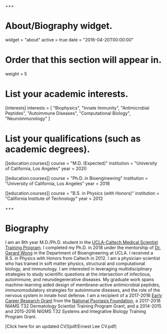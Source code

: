 +++
# About/Biography widget.
widget = "about"
active = true
date = "2016-04-20T00:00:00"

# Order that this section will appear in.
weight = 5

# List your academic interests.
[interests]
  interests = [
    "Biophysics",
    "Innate Immunity",
    "Antimicrobial Peptides",
    "Autoimmune Diseases",
    "Computational Biology",
    "Neuroimmunology"
  ]

# List your qualifications (such as academic degrees).

[[education.courses]]
  course = "M.D. (Expected)"
  institution = "University of California, Los Angeles"
  year = 2020

[[education.courses]]
  course = "Ph.D. in Bioengineering"
  institution = "University of California, Los Angeles"
  year = 2018

[[education.courses]]
  course = "B.S. in Physics (with Honors)"
  institution = "California Institute of Technology"
  year = 2012
 
+++

# Biography

I am an 8th year M.D./Ph.D. student in the [UCLA-Caltech Medical Scientist Training Program](http://mstp.healthsciences.ucla.edu/students/ernest-lee-phd). I completed my Ph.D. in 2018 under the mentorship of [Dr. Gerard Wong](http://wonglab.seas.ucla.edu) in the Department of Bioengineering at UCLA. I received a B.S. in Physics with Honors from Caltech in 2012. I am a physician-scientist who has trained in soft matter physics, structural and computational biology, and immunology. I am interested in leveraging multidisciplinary strategies to study scientific questions at the intersection of infectious, autoimmune, and neurodegenerative diseases. My graduate work spans machine-learning aided design of membrane-active antimicrobial peptides, immunomodulatory strategies for autoimmune diseases, and the role of the nervous system in innate host defense. I am a recipient of a 2017-2018 [Early Career Research Grant](https://app.dimensions.ai/details/grant/grant.7127373) from the [National Psoriasis Foundation](https://www.psoriasis.org), a 2017-2018 NIAMS T32 Dermatology Scientist Training Program Grant, and a 2014-2015 and 2015-2016 NIGMS T32 Systems and Integrative Biology Training Program Grant.

[Click here for an updated CV](pdf/Ernest Lee CV.pdf)